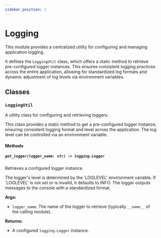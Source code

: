 ```yaml
---
sidebar_position: 1
---
```


# Logging

This module provides a centralized utility for configuring and managing application logging.

It defines the `LoggingUtil` class, which offers a static method to retrieve pre-configured logger instances. This ensures consistent logging practices across the entire application, allowing for standardized log formats and dynamic adjustment of log levels via environment variables.

## Classes

### `LoggingUtil`

A utility class for configuring and retrieving loggers.

This class provides a static method to get a pre-configured logger instance, ensuring consistent logging format and level across the application. The log level can be controlled via an environment variable.

#### Methods

##### `get_logger(logger_name: str) -> logging.Logger`

Retrieves a configured logger instance.

The logger's level is determined by the 'LOGLEVEL' environment variable. If 'LOGLEVEL' is not set or is invalid, it defaults to INFO. The logger outputs messages to the console with a standardized format.

**Args:**

- `logger_name`: The name of the logger to retrieve (typically `__name__` of the calling module).

**Returns:**

- A configured `logging.Logger` instance.